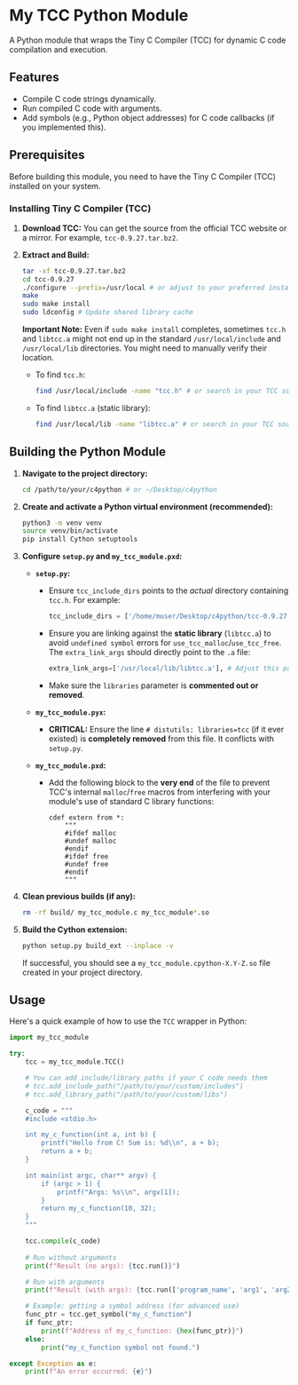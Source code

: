 # My TCC Python Module

A Python module that wraps the Tiny C Compiler (TCC) for dynamic C code compilation and execution.

## Features
- Compile C code strings dynamically.
- Run compiled C code with arguments.
- Add symbols (e.g., Python object addresses) for C code callbacks (if you implemented this).

## Prerequisites

Before building this module, you need to have the Tiny C Compiler (TCC) installed on your system.

### Installing Tiny C Compiler (TCC)

1.  **Download TCC:**
    You can get the source from the official TCC website or a mirror. For example, `tcc-0.9.27.tar.bz2`.

2.  **Extract and Build:**
    ```bash
    tar -xf tcc-0.9.27.tar.bz2
    cd tcc-0.9.27
    ./configure --prefix=/usr/local # or adjust to your preferred installation path
    make
    sudo make install
    sudo ldconfig # Update shared library cache
    ```
    **Important Note:** Even if `sudo make install` completes, sometimes `tcc.h` and `libtcc.a` might not end up in the standard `/usr/local/include` and `/usr/local/lib` directories. You might need to manually verify their location.

    * To find `tcc.h`:
        ```bash
        find /usr/local/include -name "tcc.h" # or search in your TCC source directory like ~/Downloads/tcc-0.9.27
        ```
    * To find `libtcc.a` (static library):
        ```bash
        find /usr/local/lib -name "libtcc.a" # or search in your TCC source directory
        ```

## Building the Python Module

1.  **Navigate to the project directory:**
    ```bash
    cd /path/to/your/c4python # or ~/Desktop/c4python
    ```

2.  **Create and activate a Python virtual environment (recommended):**
    ```bash
    python3 -m venv venv
    source venv/bin/activate
    pip install Cython setuptools
    ```

3.  **Configure `setup.py` and `my_tcc_module.pxd`:**

    * **`setup.py`:**
        * Ensure `tcc_include_dirs` points to the *actual* directory containing `tcc.h`. For example:
            ```python
            tcc_include_dirs = ['/home/muser/Desktop/c4python/tcc-0.9.27'] # Adjust this path!
            ```
        * Ensure you are linking against the **static library** (`libtcc.a`) to avoid `undefined symbol` errors for `use_tcc_malloc`/`use_tcc_free`. The `extra_link_args` should directly point to the `.a` file:
            ```python
            extra_link_args=['/usr/local/lib/libtcc.a'], # Adjust this path if libtcc.a is elsewhere!
            ```
        * Make sure the `libraries` parameter is **commented out or removed**.

    * **`my_tcc_module.pyx`:**
        * **CRITICAL:** Ensure the line `# distutils: libraries=tcc` (if it ever existed) is **completely removed** from this file. It conflicts with `setup.py`.

    * **`my_tcc_module.pxd`:**
        * Add the following block to the **very end** of the file to prevent TCC's internal `malloc`/`free` macros from interfering with your module's use of standard C library functions:
            ```cython
            cdef extern from *:
                """
                #ifdef malloc
                #undef malloc
                #endif
                #ifdef free
                #undef free
                #endif
                """
            ```

4.  **Clean previous builds (if any):**
    ```bash
    rm -rf build/ my_tcc_module.c my_tcc_module*.so
    ```

5.  **Build the Cython extension:**
    ```bash
    python setup.py build_ext --inplace -v
    ```
    If successful, you should see a `my_tcc_module.cpython-X.Y-Z.so` file created in your project directory.

## Usage

Here's a quick example of how to use the `TCC` wrapper in Python:

```python
import my_tcc_module

try:
    tcc = my_tcc_module.TCC()

    # You can add include/library paths if your C code needs them
    # tcc.add_include_path("/path/to/your/custom/includes")
    # tcc.add_library_path("/path/to/your/custom/libs")

    c_code = """
    #include <stdio.h>

    int my_c_function(int a, int b) {
        printf("Hello from C! Sum is: %d\\n", a + b);
        return a + b;
    }

    int main(int argc, char** argv) {
        if (argc > 1) {
            printf("Args: %s\\n", argv[1]);
        }
        return my_c_function(10, 32);
    }
    """

    tcc.compile(c_code)
    
    # Run without arguments
    print(f"Result (no args): {tcc.run()}")

    # Run with arguments
    print(f"Result (with args): {tcc.run(['program_name', 'arg1', 'arg2'])}")

    # Example: getting a symbol address (for advanced use)
    func_ptr = tcc.get_symbol("my_c_function")
    if func_ptr:
        print(f"Address of my_c_function: {hex(func_ptr)}")
    else:
        print("my_c_function symbol not found.")

except Exception as e:
    print(f"An error occurred: {e}")
